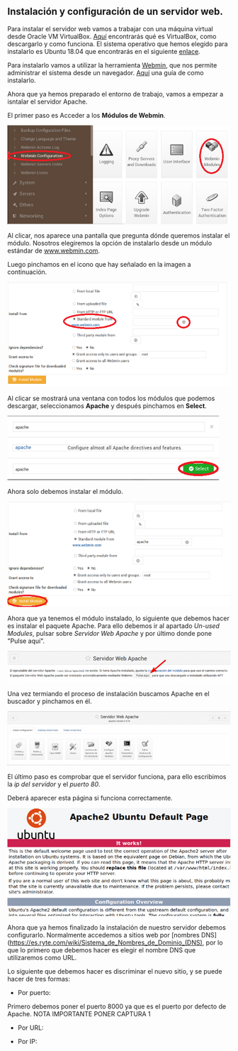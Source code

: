 ## Instalación y configuración de un servidor web.

Para instalar el servidor web vamos a trabajar con una máquina virtual desde Oracle VM VirtualBox. [Aquí](https://www.virtualbox.org/) encontrarás qué es VirtualBox, como descargarlo y como funciona. El sistema operativo que hemos elegido para instalarlo es Ubuntu 18.04 que encontrarás en el siguiente [enlace](http://cdimage.ubuntu.com/netboot/18.04/).

Para instalarlo vamos a utilizar la herramienta [Webmin](http://www.webmin.com/), que nos permite administrar el sistema desde un navegador. [Aquí](https://www.solvetic.com/tutoriales/article/5427-como-instalar-webmin-en-ubuntu-18-04/) una guía de como instalarlo.

Ahora que ya hemos preparado el entorno de trabajo, vamos a empezar a isntalar el servidor Apache.

El primer paso es Acceder a los **Módulos de Webmin**.
  
![Primera captura](./images/1.PNG)

Al clicar, nos aparece una pantalla que pregunta dónde queremos instalar el módulo. Nosotros elegiremos la opción de instalarlo desde un módulo estándar de www.webmin.com.

Luego pinchamos en el icono que hay señalado en la imagen a continuación.
  
![Segunda captura](./images/2.PNG)

Al clicar se mostrará una ventana con todos los módulos que podemos descargar, seleccionamos **Apache** y después pinchamos en **Select**.

![Tercera captura](./images/3.PNG)

Ahora solo debemos instalar el módulo.

![Cuarta captura](./images/4.PNG)

Ahora que ya tenemos el módulo instalado, lo siguiente que debemos hacer es instalar el paquete Apache. Para ello debemos ir al apartado *Un-used Modules*, pulsar sobre *Servidor Web Apache* y por último donde pone "Pulse aquí".
  
![Quinta captura](./images/5.png)

Una vez termiando el proceso de instalación buscamos Apache en el buscador y pinchamos en él.
  
![Sexta captura](./images/6.png)

El último paso es comprobar que el servidor funciona, para ello escribimos la *ip del servidor* y el *puerto 80*.

Deberá aparecer esta página si funciona correctamente.
  
![Séptima captura](./images/7.PNG)

Ahora que ya hemos finalizado la instalación de nuestro servidor debemos configurarlo. Normalmente accedemos a sitios web por [nombres DNS](https://es.ryte.com/wiki/Sistema_de_Nombres_de_Dominio_(DNS), por lo que lo primero que debemos hacer es elegir el nombre DNS que utilizaremos como URL.

Lo siguiente que debemos hacer es discriminar el nuevo sitio, y se puede hacer de tres formas:

* Por puerto:

Primero debemos poner el puerto 8000 ya que es el puerto por defecto de Apache.
NOTA IMPORTANTE PONER CAPTURA 1

* Por URL:



* Por IP:

